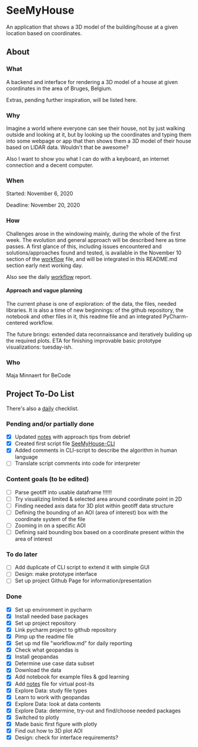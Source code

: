 # SeeMyHouse
An application that shows a 3D model of the building/house at a given location based on coordinates.

## About

### What
A backend and interface for rendering a 3D model of a house at given 
coordinates in the area of Bruges, Belgium.

Extras, pending further inspiration, will be listed here.

### Why
Imagine a world where everyone can see their house, not by just walking outside and
looking at it, but by looking up the coordinates and typing them into some webpage or app
that then shows them a 3D model of their house based on LIDAR data. Wouldn't that be
awesome?

Also I want to show you what I can do with a keyboard, an internet connection and a decent
computer.

### When
Started: November 6, 2020

Deadline: November 20, 2020

### How
Challenges arose in the windowing mainly, during the whole of the first week.
The evolution and general approach will
be described here as time passes. A first glance of
this, including issues encountered and
solutions/approaches found and tested, 
is available in the November 10 section of the
[workflow](workflow.md) file, and will be 
integrated in this README.md section early next working day.

Also see the daily [workflow](workflow.md) report. 

#### Approach and vague planning
The current phase is one of exploration: of the data, the files, needed libraries. It
is also a time of new beginnings: of the github repository, the notebook and other files in it, 
this readme file and an integrated PyCharm-centered workflow.

The future brings: extended data reconnaissance and iteratively building up the
required plots. ETA for finishing improvable basic prototype visualizations: tuesday-ish.

### Who
Maja Minnaert for BeCode

## Project To-Do List
There's also a [daily](daily.md) checklist.

### Pending and/or partially done
- [x] Updated [notes](notes.txt) with approach tips from debrief
- [x] Created first script file [SeeMyHouse-CLI](SeeMyHouse-CLI.py)
- [x] Added comments in CLI-script to describe the algorithm
 in human language
- [ ] Translate script comments into code for interpreter

### Content goals (to be edited)
- [ ] Parse geotiff into usable dataframe !!!!!!
- [ ] Try visualizing limited & selected area around coordinate point in 2D
- [ ] Finding needed axis data for 3D plot within geotiff data structure
- [ ] Defining the bounding of an AOI (area of interest) box with the coordinate system of the file
- [ ] Zooming in on a specific AOI
- [ ] Defining said bounding box based on a coordinate present within the area of interest

### To do later
- [ ] Add duplicate of CLI script to extend it with simple GUI
- [ ] Design: make prototype interface
- [ ] Set up project Github Page for information/presentation

### Done
- [x] Set up environment in pycharm
- [X] Install needed base packages
- [x] Set up project repository
- [x] Link pycharm project to github repository
- [x] Pimp up the readme file
- [x] Set up md file "workflow.md" for daily reporting
- [x] Check what geopandas is
- [x] Install geopandas
- [x] Determine use case data subset
- [x] Download the data
- [x] Add notebook for example files & gpd learning
- [x] Add [notes](notes.txt) file for virtual post-its
- [x] Explore Data: study file types
- [x] Learn to work with geopandas
- [x] Explore Data: look at data contents
- [x] Explore Data: determine, try-out and find/choose needed packages
- [x] Switched to plotly
- [x] Made basic first figure with plotly
- [x] Find out how to 3D plot AOI
- [x] Design: check for interface requirements?